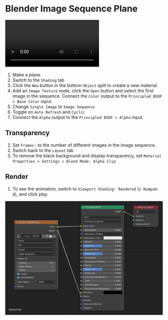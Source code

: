# Blender Image Sequence Plane

<video controls>
  <source src="assets/blender-image-sequence.mp4" type="video/mp4">
</video>

1. Make a plane.
2. Switch to the `Shading` tab
3. Click the `New` button in the bottom `Object` split to create a new material.
4. Add an `Image Texture` node, click the `Open` button and select the first image in the sequence. Connect the `Color` output to the `Principled BSDF > Base Color` input.
5. Change `Single Image` to `Image Sequence`
6. Toggle on `Auto Refresh` and `Cyclic`
7. Connect the `Alpha` output to the `Principled BSDF > Alpha` input.

## Transparency

1. Set `Frames:` to the number of different images in the image sequence.
2. Switch back to the `Layout` tab
3. To remove the black background and display transparency, set `Material Properties > Settings > Blend Mode: Alpha Clip`

## Render

1. To see the animation, switch to `Viewport Shading: Rendered` (`z Numpad-8`), and click play.

![Image Sequence](assets/blender-image-sequence-nodes.png)